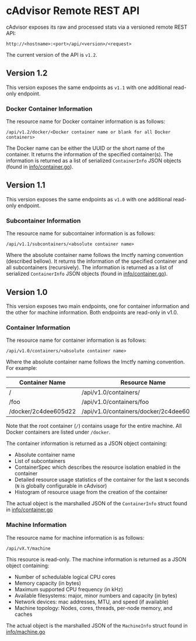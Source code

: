 # cAdvisor Remote REST API

cAdvisor exposes its raw and processed stats via a versioned remote REST API:

`http://<hostname>:<port>/api/<version>/<request>`

The current version of the API is `v1.2`.

## Version 1.2

This version exposes the same endpoints as `v1.1` with one additional read-only endpoint.

### Docker Container Information

The resource name for Docker container information is as follows:

`/api/v1.2/docker/<Docker container name or blank for all Docker containers>`

The Docker name can be either the UUID or the short name of the container. It returns the information of the specified container(s). The information is returned as a list of serialized `ContainerInfo` JSON objects (found in [info/container.go](info/container.go)).

## Version 1.1

This version exposes the same endpoints as `v1.0` with one additional read-only endpoint.

### Subcontainer Information

The resource name for subcontainer information is as follows:

`/api/v1.1/subcontainers/<absolute container name>`

Where the absolute container name follows the lmctfy naming convention (described bellow). It returns the information of the specified container and all subcontainers (recursively). The information is returned as a list of serialized `ContainerInfo` JSON objects (found in [info/container.go](info/container.go)).

## Version 1.0

This version exposes two main endpoints, one for container information and the other for machine information. Both endpoints are read-only in v1.0.

### Container Information

The resource name for container information is as follows:

`/api/v1.0/containers/<absolute container name>`

Where the absolute container name follows the lmctfy naming convention. For example:

| Container Name       | Resource Name                             |
|----------------------|-------------------------------------------|
| /                    | /api/v1.0/containers/                     |
| /foo                 | /api/v1.0/containers/foo                  |
| /docker/2c4dee605d22 | /api/v1.0/containers/docker/2c4dee605d22  |

Note that the root container (`/`) contains usage for the entire machine. All Docker containers are listed under `/docker`.

The container information is returned as a JSON object containing:

- Absolute container name
- List of subcontainers
- ContainerSpec which describes the resource isolation enabled in the container
- Detailed resource usage statistics of the container for the last `N` seconds (`N` is globally configurable in cAdvisor)
- Histogram of resource usage from the creation of the container

The actual object is the marshalled JSON of the `ContainerInfo` struct found in [info/container.go](info/container.go)

### Machine Information

The resource name for machine information is as follows:

`/api/vX.Y/machine`

This resource is read-only. The machine information is returned as a JSON object containing:

- Number of schedulable logical CPU cores
- Memory capacity (in bytes)
- Maximum supported CPU frequency (in kHz)
- Available filesystems: major, minor numbers and capacity (in bytes)
- Network devices: mac addresses, MTU, and speed (if available)
- Machine topology: Nodes, cores, threads, per-node memory, and caches

The actual object is the marshalled JSON of the `MachineInfo` struct found in [info/machine.go](info/machine.go)
